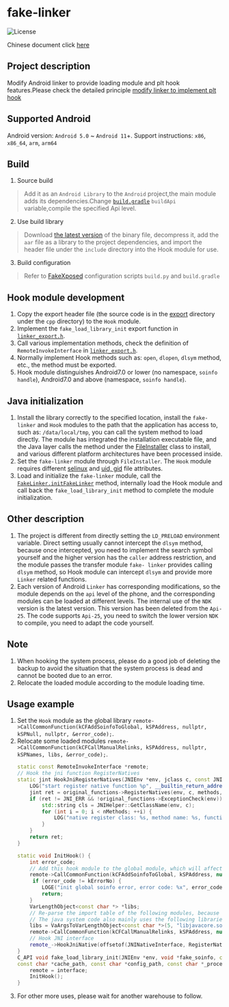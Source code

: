 # fake-linker
![License](https://img.shields.io/badge/License-Apache2-blue)

Chinese document click [here](README_CN.md)

## Project description

Modify Android linker to provide loading module and plt hook features.Please check the detailed principle [modify linker to implement plt hook](https://sanfengandroid.github.io/2021/01/10/modify-linker-to-implement-plt-hook/)

## Supported Android

Android version: `Android 5.0` ~ `Android 11`+. Support instructions: `x86`, `x86_64`, `arm`, `arm64`

## Build

1. Source build
> Add it as an `Android Library` to the `Android` project,the main module adds its dependencies.Change [`build.gradle`](build.gradle) `buildApi` variable,compile the specified Api level.
2. Use build library
> Download [the latest version](https://github.com/sanfengAndroid/fake-linker/releases/latest) of the binary file, decompress it, add the `aar` file as a library to the project dependencies, and import the header file under the `include` directory into the Hook module for use.
3. Build configuration
> Refer to [FakeXposed](https://github.com/sanfengAndroid/FakeXposed) configuration scripts `build.py` and `build.gradle`
## Hook module development
1. Copy the export header file (the source code is in the [export](src/main/cpp/export) directory under the `cpp` directory) to the `Hook` module.
2. Implement the `fake_load_library_init` export function in [`linker_export.h`](src/main/cpp/export/linker_export.h).
3. Call various implementation methods, check the definition of `RemoteInvokeInterface` in [`linker_export.h`](src/main/cpp/export/linker_export.h).
4. Normally implement Hook methods such as: `open`, `dlopen`, `dlsym` method, etc., the method must be exported.
5. Hook module distinguishes Android7.0 or lower (no namespace, `soinfo handle`), Android7.0 and above (namespace, `soinfo handle`).

## Java initialization
1. Install the library correctly to the specified location, install the `fake-linker` and `Hook` modules to the path that the application has access to, such as: `/data/local/tmp`, you can call the system method to load directly.
The module has integrated the installation executable file, and the Java layer calls the method under the [FileInstaller](src/main/java/com/sanfengandroid/fakelinker/FileInstaller.java) class to install, and various different platform architectures have been processed inside.
2. Set the `fake-linker` module through `FileInstaller`. The `Hook` module requires different [selinux](src/main/java/com/sanfengandroid/fakelinker/FileInstaller.java/#L232) and [uid, gid]( src/main/java/com/sanfengandroid/fakelinker/FileInstaller.java/#L223) file attributes.
3. Load and initialize the `fake-linker` module, call the [`FakeLinker.initFakeLinker`](src/main/java/com/sanfengandroid/fakelinker/FakeLinker.java) method, internally load the Hook module and call back the `fake_load_library_init` method to complete the module initialization.

## Other description

1. The project is different from directly setting the `LD_PRELOAD` environment variable. Direct setting usually cannot intercept the `dlsym` method, because once intercepted, you need to implement the search symbol yourself and the higher version has the `caller` address restriction, and the module passes the transfer module `fake- linker` provides calling `dlsym` method, so Hook module can intercept `dlsym` and provide more `Linker` related functions.
2. Each version of Android `Linker` has corresponding modifications, so the module depends on the `api` level of the phone, and the corresponding modules can be loaded at different levels. The internal use of the `NDK` version is the latest version. This version has been deleted from the `Api-25`. The code supports `Api-25`, you need to switch the lower version `NDK` to compile, you need to adapt the code yourself.

## Note

1. When hooking the system process, please do a good job of deleting the backup to avoid the situation that the system process is dead and cannot be booted due to an error.
2. Relocate the loaded module according to the module loading time.

## Usage example

1. Set the `Hook` module as the global library `remote->CallCommonFunction(kCFAddSoinfoToGlobal, kSPAddress, nullptr, kSPNull, nullptr, &error_code);`.
2. Relocate some loaded modules `remote->CallCommonFunction(kCFCallManualRelinks, kSPAddress, nullptr, kSPNames, libs, &error_code);`.
    ```c++
    static const RemoteInvokeInterface *remote;
    // Hook the jni function RegisterNatives
    static jint HookJniRegisterNatives(JNIEnv *env, jclass c, const JNINativeMethod *methods, jint nMethods) {
        LOG("start register native function %p", __builtin_return_address(0));
        jint ret = original_functions->RegisterNatives(env, c, methods, nMethods);
        if (ret != JNI_ERR && !original_functions->ExceptionCheck(env)) {
            std::string cls = JNIHelper::GetClassName(env, c);
            for (int i = 0; i < nMethods; ++i) {
                LOG("native register class: %s, method name: %s, function signature: %s, register address: %p", cls.c_str(), methods[i].name, methods[i].signature, methods[i].fnPtr);
            }
        }
        return ret;
    }
    
    static void InitHook() {
        int error_code;
        // Add this hook module to the global module, which will affect all modules loaded later
        remote->CallCommonFunction(kCFAddSoinfoToGlobal, kSPAddress, nullptr, kSPNull, nullptr, &error_code);
         if (error_code != kErrorNo) {
            LOGE("init global soinfo error, error code: %x", error_code);
            return;
        }
        VarLengthObject<const char *> *libs;
        // Re-parse the import table of the following modules, because the following modules have been loaded before we have loaded them, and all re-links make their symbolic links to our Hook method
        // The java system code also mainly uses the following libraries, and relinking also means the core import function of Hook's java
        libs = VaArgsToVarLengthObject<const char *>(5, "libjavacore.so", "libnativehelper.so", "libnativeloader.so", "libart.so", "libopenjdk.so");
        remote->CallCommonFunction(kCFCallManualRelinks, kSPAddress, nullptr, kSPNames, libs, &error_code);
        // Hook JNI interface
        remote_->HookJniNative(offsetof(JNINativeInterface, RegisterNatives), (void *)HookJniRegisterNatives, nullptr);
    }
    C_API void fake_load_library_init(JNIEnv *env, void *fake_soinfo, const RemoteInvokeInterface *interface, 
    const char *cache_path, const char *config_path, const char *_process_name){
        remote = interface;
        InitHook();
    }
    ```
3. For other more uses, please wait for another warehouse to follow.